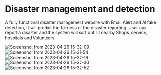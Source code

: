 # Disaster management and detection

A fully functional disaster management website with Email Alert and AI fake detection, It will predict the fairness of the disaster reporting. 
User can report a disaster and the system will sort out all nearby Shops, service, hospitals and Volunteers

![Screenshot from 2023-04-26 15-32-09](https://user-images.githubusercontent.com/97335084/234542613-f3e6dec9-4deb-4b0c-ad34-b2ca594b2e8b.png)
![Screenshot from 2023-04-26 15-31-54](https://user-images.githubusercontent.com/97335084/234542629-d069bee4-f99d-46f8-bf8f-d1b222bb5282.png)
![Screenshot from 2023-04-26 15-32-16](https://user-images.githubusercontent.com/97335084/234542644-2850a39f-86fc-4cb2-a0cb-199e410b1f63.png)
![Screenshot from 2023-04-26 15-32-30](https://user-images.githubusercontent.com/97335084/234542664-558dbd84-c36a-4edc-83a2-e5b909555284.png)
![Screenshot from 2023-04-26 15-32-52](https://user-images.githubusercontent.com/97335084/234542697-65dbc8f1-b5b6-4e42-bb4d-9ec66adbe306.png)
